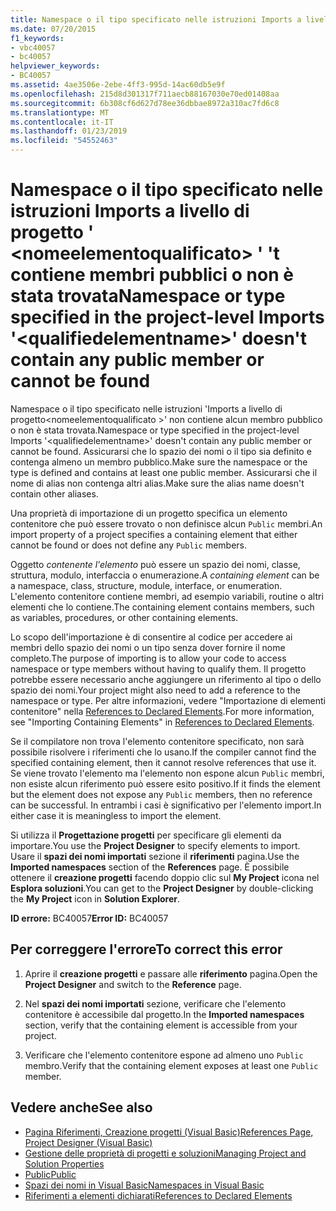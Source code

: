 ```yaml
---
title: Namespace o il tipo specificato nelle istruzioni Imports a livello di progetto &#39; &lt;nomeelementoqualificato&gt; &#39; &#39;t contiene membri pubblici o non è stata trovata
ms.date: 07/20/2015
f1_keywords:
- vbc40057
- bc40057
helpviewer_keywords:
- BC40057
ms.assetid: 4ae3506e-2ebe-4ff3-995d-14ac60db5e9f
ms.openlocfilehash: 215d8d301317f711aecb88167030e70ed01408aa
ms.sourcegitcommit: 6b308cf6d627d78ee36dbbae8972a310ac7fd6c8
ms.translationtype: MT
ms.contentlocale: it-IT
ms.lasthandoff: 01/23/2019
ms.locfileid: "54552463"
---
```

# <a name="namespace-or-type-specified-in-the-project-level-imports-39ltqualifiedelementnamegt39-doesn39t-contain-any-public-member-or-cannot-be-found"></a><span data-ttu-id="b640a-102">Namespace o il tipo specificato nelle istruzioni Imports a livello di progetto &#39; &lt;nomeelementoqualificato&gt; &#39; &#39;t contiene membri pubblici o non è stata trovata</span><span class="sxs-lookup"><span data-stu-id="b640a-102">Namespace or type specified in the project-level Imports &#39;&lt;qualifiedelementname&gt;&#39; doesn&#39;t contain any public member or cannot be found</span></span>
<span data-ttu-id="b640a-103">Namespace o il tipo specificato nelle istruzioni 'Imports a livello di progetto\<nomeelementoqualificato >' non contiene alcun membro pubblico o non è stata trovata.</span><span class="sxs-lookup"><span data-stu-id="b640a-103">Namespace or type specified in the project-level Imports '\<qualifiedelementname>' doesn't contain any public member or cannot be found.</span></span> <span data-ttu-id="b640a-104">Assicurarsi che lo spazio dei nomi o il tipo sia definito e contenga almeno un membro pubblico.</span><span class="sxs-lookup"><span data-stu-id="b640a-104">Make sure the namespace or the type is defined and contains at least one public member.</span></span> <span data-ttu-id="b640a-105">Assicurarsi che il nome di alias non contenga altri alias.</span><span class="sxs-lookup"><span data-stu-id="b640a-105">Make sure the alias name doesn't contain other aliases.</span></span>  
  
 <span data-ttu-id="b640a-106">Una proprietà di importazione di un progetto specifica un elemento contenitore che può essere trovato o non definisce alcun `Public` membri.</span><span class="sxs-lookup"><span data-stu-id="b640a-106">An import property of a project specifies a containing element that either cannot be found or does not define any `Public` members.</span></span>  
  
 <span data-ttu-id="b640a-107">Oggetto *contenente l'elemento* può essere un spazio dei nomi, classe, struttura, modulo, interfaccia o enumerazione.</span><span class="sxs-lookup"><span data-stu-id="b640a-107">A *containing element* can be a namespace, class, structure, module, interface, or enumeration.</span></span> <span data-ttu-id="b640a-108">L'elemento contenitore contiene membri, ad esempio variabili, routine o altri elementi che lo contiene.</span><span class="sxs-lookup"><span data-stu-id="b640a-108">The containing element contains members, such as variables, procedures, or other containing elements.</span></span>  
  
 <span data-ttu-id="b640a-109">Lo scopo dell'importazione è di consentire al codice per accedere ai membri dello spazio dei nomi o un tipo senza dover fornire il nome completo.</span><span class="sxs-lookup"><span data-stu-id="b640a-109">The purpose of importing is to allow your code to access namespace or type members without having to qualify them.</span></span> <span data-ttu-id="b640a-110">Il progetto potrebbe essere necessario anche aggiungere un riferimento al tipo o dello spazio dei nomi.</span><span class="sxs-lookup"><span data-stu-id="b640a-110">Your project might also need to add a reference to the namespace or type.</span></span> <span data-ttu-id="b640a-111">Per altre informazioni, vedere "Importazione di elementi contenitore" nella [References to Declared Elements](../../../visual-basic/programming-guide/language-features/declared-elements/references-to-declared-elements.md).</span><span class="sxs-lookup"><span data-stu-id="b640a-111">For more information, see "Importing Containing Elements" in [References to Declared Elements](../../../visual-basic/programming-guide/language-features/declared-elements/references-to-declared-elements.md).</span></span>  
  
 <span data-ttu-id="b640a-112">Se il compilatore non trova l'elemento contenitore specificato, non sarà possibile risolvere i riferimenti che lo usano.</span><span class="sxs-lookup"><span data-stu-id="b640a-112">If the compiler cannot find the specified containing element, then it cannot resolve references that use it.</span></span> <span data-ttu-id="b640a-113">Se viene trovato l'elemento ma l'elemento non espone alcun `Public` membri, non esiste alcun riferimento può essere esito positivo.</span><span class="sxs-lookup"><span data-stu-id="b640a-113">If it finds the element but the element does not expose any `Public` members, then no reference can be successful.</span></span> <span data-ttu-id="b640a-114">In entrambi i casi è significativo per l'elemento import.</span><span class="sxs-lookup"><span data-stu-id="b640a-114">In either case it is meaningless to import the element.</span></span>  
  
 <span data-ttu-id="b640a-115">Si utilizza il **Progettazione progetti** per specificare gli elementi da importare.</span><span class="sxs-lookup"><span data-stu-id="b640a-115">You use the **Project Designer** to specify elements to import.</span></span> <span data-ttu-id="b640a-116">Usare il **spazi dei nomi importati** sezione il **riferimenti** pagina.</span><span class="sxs-lookup"><span data-stu-id="b640a-116">Use the **Imported namespaces** section of the **References** page.</span></span> <span data-ttu-id="b640a-117">È possibile ottenere il **creazione progetti** facendo doppio clic sul **My Project** icona nel **Esplora soluzioni**.</span><span class="sxs-lookup"><span data-stu-id="b640a-117">You can get to the **Project Designer** by double-clicking the **My Project** icon in **Solution Explorer**.</span></span>  
  
 <span data-ttu-id="b640a-118">**ID errore:** BC40057</span><span class="sxs-lookup"><span data-stu-id="b640a-118">**Error ID:** BC40057</span></span>  
  
## <a name="to-correct-this-error"></a><span data-ttu-id="b640a-119">Per correggere l'errore</span><span class="sxs-lookup"><span data-stu-id="b640a-119">To correct this error</span></span>  
  
1.  <span data-ttu-id="b640a-120">Aprire il **creazione progetti** e passare alle **riferimento** pagina.</span><span class="sxs-lookup"><span data-stu-id="b640a-120">Open the **Project Designer** and switch to the **Reference** page.</span></span>  
  
2.  <span data-ttu-id="b640a-121">Nel **spazi dei nomi importati** sezione, verificare che l'elemento contenitore è accessibile dal progetto.</span><span class="sxs-lookup"><span data-stu-id="b640a-121">In the **Imported namespaces** section, verify that the containing element is accessible from your project.</span></span>  
  
3.  <span data-ttu-id="b640a-122">Verificare che l'elemento contenitore espone ad almeno uno `Public` membro.</span><span class="sxs-lookup"><span data-stu-id="b640a-122">Verify that the containing element exposes at least one `Public` member.</span></span>  
  
## <a name="see-also"></a><span data-ttu-id="b640a-123">Vedere anche</span><span class="sxs-lookup"><span data-stu-id="b640a-123">See also</span></span>
- [<span data-ttu-id="b640a-124">Pagina Riferimenti, Creazione progetti (Visual Basic)</span><span class="sxs-lookup"><span data-stu-id="b640a-124">References Page, Project Designer (Visual Basic)</span></span>](/visualstudio/ide/reference/references-page-project-designer-visual-basic)
- [<span data-ttu-id="b640a-125">Gestione delle proprietà di progetti e soluzioni</span><span class="sxs-lookup"><span data-stu-id="b640a-125">Managing Project and Solution Properties</span></span>](/visualstudio/ide/managing-project-and-solution-properties)
- [<span data-ttu-id="b640a-126">Public</span><span class="sxs-lookup"><span data-stu-id="b640a-126">Public</span></span>](../../../visual-basic/language-reference/modifiers/public.md)
- [<span data-ttu-id="b640a-127">Spazi dei nomi in Visual Basic</span><span class="sxs-lookup"><span data-stu-id="b640a-127">Namespaces in Visual Basic</span></span>](../../../visual-basic/programming-guide/program-structure/namespaces.md)
- [<span data-ttu-id="b640a-128">Riferimenti a elementi dichiarati</span><span class="sxs-lookup"><span data-stu-id="b640a-128">References to Declared Elements</span></span>](../../../visual-basic/programming-guide/language-features/declared-elements/references-to-declared-elements.md)
